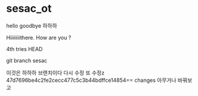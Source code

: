 # sesac_ot
hello
goodbye
하하하


Hiiiiiiiithere.
How are you ?

4th tries
HEAD

git branch sesac

이것은 하하하 브랜치이다
다시 수정
또 수정z
47d7696be4c2fe2cecc477c5c3b44bdffce14854==
changes
아무거나 바꿔보고
